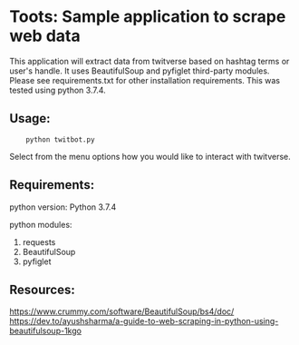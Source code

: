 # Toots: Sample application to scrape web data

This application will extract data from twitverse based on hashtag terms
or user's handle. It uses BeautifulSoup and pyfiglet third-party modules.
Please see requirements.txt for other installation requirements. This was
tested using python 3.7.4.

## Usage:

        python twitbot.py

Select from the menu options how you would like to interact with twitverse.

## Requirements:

python version: Python 3.7.4

python modules:

1. requests
1. BeautifulSoup
1. pyfiglet

## Resources:

https://www.crummy.com/software/BeautifulSoup/bs4/doc/
https://dev.to/ayushsharma/a-guide-to-web-scraping-in-python-using-beautifulsoup-1kgo
